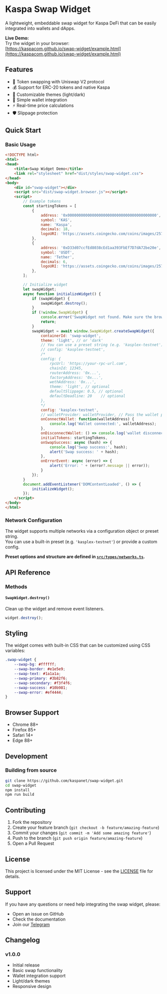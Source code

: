 # Kaspa Swap Widget

A lightweight, embeddable swap widget for Kaspa DeFi that can be easily integrated into wallets and dApps.


**Live Demo:**  
Try the widget in your browser:  
[https://kaspacom.github.io/swap-widget/example.html](https://kaspacom.github.io/swap-widget/example.html)



## Features

- 🔄 Token swapping with Uniswap V2 protocol
- 💰 Support for ERC-20 tokens and native Kaspa
- 🎨 Customizable themes (light/dark)
- 🔌 Simple wallet integration
- ⚡ Real-time price calculations
- 🛡️ Slippage protection
<!-- - 📊 Price impact display -->

<!-- ## Installation

```bash
npm install @kaspa/swap-widget
``` -->

## Quick Start

### Basic Usage

```html
<!DOCTYPE html>
<html>
<head>
    <title>Swap Widget Demo</title>
    <link rel="stylesheet" href="dist/styles/swap-widget.css">
</head>
<body>
    <div id="swap-widget"></div>
    <script src="dist/swap-widget.browser.js"></script>
    <script>
        // Example tokens
        const startingTokens = [
            {
                address: '0x0000000000000000000000000000000000000000',
                symbol: 'KAS',
                name: 'Kaspa',
                decimals: 18,
                logoURI: 'https://assets.coingecko.com/coins/images/25751/thumb/kaspa.png'
            },
            {
                address: '0xD33d07ccfEd8038cEd1aa393FbEf7D7dA72be20e',
                symbol: 'USDT',
                name: 'Tether',
                decimals: 6,
                logoURI: 'https://assets.coingecko.com/coins/images/25751/thumb/kaspa.png'
            },
        ];

        // Initialize widget
        let swapWidget;
        async function initializeWidget() {
            if (swapWidget) {
                swapWidget.destroy();
            }
            if (!window.SwapWidget) {
                console.error('SwapWidget not found. Make sure the browser bundle is loaded correctly.');
                return;
            }
            swapWidget = await window.SwapWidget.createSwapWidget({
                containerId: 'swap-widget',
                theme: 'light', // or 'dark'
                // You can use a preset string (e.g. 'kasplex-testnet') or a full config object:
                // config: 'kasplex-testnet',
                /*
                config: {
                    rpcUrl: 'https://your-rpc-url.com',
                    chainId: 12345,
                    routerAddress: '0x...',
                    factoryAddress: '0x...',
                    wethAddress: '0x...',
                    theme: 'light', // optional
                    defaultSlippage: 0.5, // optional
                    defaultDeadline: 20    // optional
                },
                */
                config: 'kasplex-testnet',
                // walletProvider: walletProvider, // Pass the wallet provider if needed
                onConnectWallet: function(walletAddress) {
                    console.log('Wallet connected:', walletAddress);
                },
                onDisconnectWallet: () => console.log('wallet disconnected'),
                initialTokens: startingTokens,
                onSwapSuccess: async (hash) => {
                    console.log('Swap success:', hash);
                    alert('Swap success: ' + hash);
                },
                onErrorEvent: async (error) => {
                    alert('Error: ' + (error?.message || error));
                }
            });
        }
        document.addEventListener('DOMContentLoaded', () => {
            initializeWidget();
        });
    </script>
</body>
</html>
```


### Network Configuration

The widget supports multiple networks via a configuration object or preset string.  
You can use a built-in preset (e.g. `'kasplex-testnet'`) or provide a custom config.

**Preset options and structure are defined in [`src/types/networks.ts`](src/types/networks.ts).**


## API Reference

### Methods

#### `SwapWidget.destroy()`
Clean up the widget and remove event listeners.

```javascript
widget.destroy();
```


## Styling

The widget comes with built-in CSS that can be customized using CSS variables:

```css
.swap-widget {
    --swap-bg: #ffffff;
    --swap-border: #e1e5e9;
    --swap-text: #1a1a1a;
    --swap-primary: #3b82f6;
    --swap-secondary: #f3f4f6;
    --swap-success: #10b981;
    --swap-error: #ef4444;
}
```

## Browser Support

- Chrome 88+
- Firefox 85+
- Safari 14+
- Edge 88+

## Development

### Building from source

```bash
git clone https://github.com/kaspanet/swap-widget.git
cd swap-widget
npm install
npm run build
```


## Contributing

1. Fork the repository
2. Create your feature branch (`git checkout -b feature/amazing-feature`)
3. Commit your changes (`git commit -m 'Add some amazing feature'`)
4. Push to the branch (`git push origin feature/amazing-feature`)
5. Open a Pull Request

## License

This project is licensed under the MIT License - see the [LICENSE](LICENSE) file for details.

## Support

If you have any questions or need help integrating the swap widget, please:

- Open an issue on GitHub
- Check the documentation
- Join our [Telegram](https://t.me/KaspaComOfficial)

## Changelog

### v1.0.0
- Initial release
- Basic swap functionality
- Wallet integration support
- Light/dark themes
- Responsive design 


